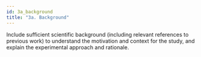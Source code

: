 ```yaml
---
id: 3a_background
title: "3a. Background"
---
```

Include sufficient scientific background (including relevant references to previous work) to understand the motivation and context for the study, and explain the experimental approach and rationale.
